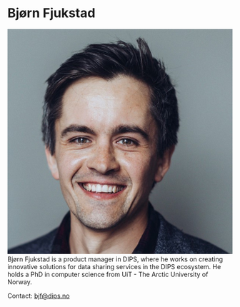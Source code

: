 # Bjørn Fjukstad

![Bjørn](/assets/images/bjorn.jpg)
Bjørn Fjukstad is a product manager in DIPS, where he works on creating innovative solutions for data sharing services in the DIPS ecosystem. He holds a PhD in computer science from UiT - The Arctic University of Norway.

Contact: <bjf@dips.no>

